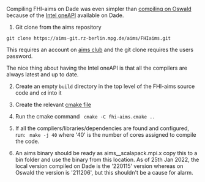 Compiling FHI-aims on Dade was even simpler than [compiling on Oswald](./aims_on_oswald.md) because of the [Intel oneAPI](https://www.intel.com/content/www/us/en/developer/tools/oneapi/toolkits.html#hpc-kit) available on Dade. 

1. Git clone from the aims repository
```
git clone https://aims-git.rz-berlin.mpg.de/aims/FHIaims.git
```
This requires an account on [aims club](https://fhi-aims.org/get-the-code-menu/aimsclub-registration) and the git clone requires the users password. 

The nice thing about having the Intel oneAPI is that all the compilers are always latest and up to date. 

2. Create an empty `build` directory in the top level of the FHI-aims source code and `cd` into it

3. Create the relevant [cmake file](./code/fhi-aims.cmake.dade)

4. Run the cmake command 
``` cmake -C fhi-aims.cmake ..```
5. If all the compliers/libraries/dependencies are found and configured, run:
``` make -j 40```
where '40' is the number of cores assigned to compile the code. 

6. An aims binary should be ready as aims__scalapack.mpi.x copy this to a bin folder and use the binary from this location. 
As of 25th Jan 2022, the local version compiled on Dade is the '220115' version whereas on Oswald the version is '211206', but this shouldn't be a cause for alarm. 
